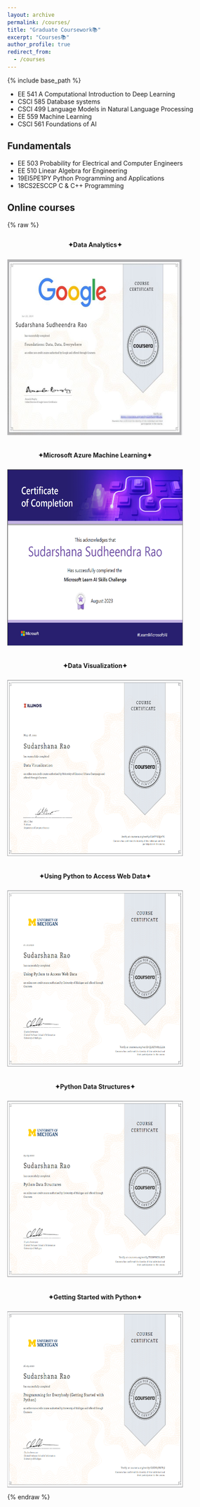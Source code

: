 ```yaml
---
layout: archive
permalink: /courses/
title: "Graduate Coursework📚"
excerpt: "Courses📚"
author_profile: true
redirect_from: 
  - /courses
---
```

{% include base_path %}
<!-- Graduate Coursework:  -->

* EE 541   A Computational Introduction to Deep Learning
* CSCI 585 Database systems
* CSCI 499 Language Models in Natural Language Processing
* EE 559   Machine Learning
* CSCI 561 Foundations of AI

## Fundamentals
* EE 503  Probability for Electrical and Computer Engineers
* EE 510  Linear Algebra for Engineering
* 19EI5PE1PY Python Programming and Applications
* 18CS2ESCCP C & C++ Programming

## Online courses

{% raw %}
<style>
  .course-container {
    display: flex;
    flex-wrap: wrap;
    gap: 10px; /* Adjust as needed for spacing between items */
  }
  .course {
    width: 400px; /* Adjust width as needed */
    margin-bottom: 10px; /* Adjust spacing between items */
    text-align: center; /* Center align text */
  }
  .course img {
    width: 400px;
    height: 400px;
    margin-top: 10px; /* Adjust spacing between image and text */
  }
</style>
<div class="course-container">
  <div class="course">
    <p><strong>✦Data Analytics✦</strong></p>
    <img src="/images/Google Data Analytics.jpg">
  </div>
  <div class="course">
    <p><strong>✦Microsoft Azure Machine Learning✦</strong></p>
    <img src="/images/gluck.png">
  </div>
  <div class="course">
    <p><strong>✦Data Visualization✦</strong></p>
    <img src="/images/uiuc_cou.png">
  </div>
  <div class="course">
    <p><strong>✦Using Python to Access Web Data✦</strong></p>
    <img src="/images/umich_2.png">
  </div>
  <div class="course">
    <p><strong>✦Python Data Structures✦</strong></p>
    <img src="/images/umich_3.png">
  </div>
  <div class="course">
    <p><strong>✦Getting Started with Python✦</strong></p>
    <img src="/images/umich_1.png">
  </div>
</div>
{% endraw %}
